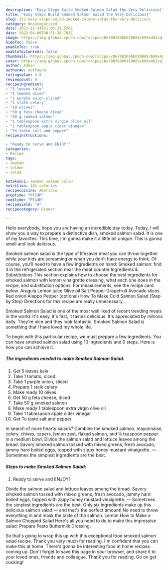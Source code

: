 ```yaml
---
description: "Easy Steps Build Smoked Salmon Salad the Very Delicious}"
title: "Easy Steps Build Smoked Salmon Salad the Very Delicious}"
slug: 212-easy-steps-build-smoked-salmon-salad-the-very-delicious
category: Uncategorized
date: 2022-11-24T21:06:32.576Z
date: 2023-04-09T00:51:26.701Z
image: https://img-global.cpcdn.com/recipes/8e7883686b019889/680x482cq70/smoked-salmon-salad-recipe-main-photo.jpg
hideToc: false
enableToc: true
enableTocContent: false
thumbnail: https://img-global.cpcdn.com/recipes/8e7883686b019889/680x482cq70/smoked-salmon-salad-recipe-main-photo.jpg
cover: https://img-global.cpcdn.com/recipes/8e7883686b019889/680x482cq70/smoked-salmon-salad-recipe-main-photo.jpg
author: Admin
authorAv: notfound
ratingvalue: 4.8
reviewcount: 9
recipeingredient:
- "5 leaves kale"
- "1 tomato diced"
- "1 purple onion sliced"
- "1 stalk celery"
- "10 olives"
- "50 g feta cheese diced"
- "50 g smoked salmon"
- "1 tablespoon extra virgin olive oil"
- "1 tablespoon apple cider vinegar"
- "To taste salt and pepper"
recipeinstructions:

- "Ready to serve and ENJOY!"
categories:
- Recipe
tags:
- smoked
- salmon
- salad

katakunci: smoked salmon salad 
nutrition: 103 calories
recipecuisine: American
preptime: "PT14M"
cooktime: "PT44M"
recipeyield: "4"
recipecategory: Dinner

---
```



Hello everybody, hope you are having an incredible day today. Today, I will show you a way to prepare a distinctive dish, smoked salmon salad. It is one of my favorites. This time, I'm gonna make it a little bit unique. This is gonna smell and look delicious.

Smoked salmon salad is the type of lifesaver meal you can throw together while your kids are screaming or when you don&#39;t have energy to think. Of course, you&#39;ll need to have a few ingredients on hand: Smoked salmon: find it in the refrigerated section near the meat counter Ingredients &amp; Substitutions This section explains how to choose the best ingredients for smoked salmon with lemon vinaigrette dressing, what each one does in the recipe, and substitution options. For measurements, see the recipe card below. Arugula Lemon juice Olive oil Salt Pepper Grapefruit Avocado slices Red onion Aleppo Pepper (optional) How To Make Cold Salmon Salad (Step by Step) Directions for this recipe are really unnecessary.

Smoked Salmon Salad is one of the most well liked of recent trending meals in the world. It's easy, it's fast, it tastes delicious. It's appreciated by millions daily. They're nice and they look fantastic. Smoked Salmon Salad is something that I have loved my whole life.


To begin with this particular recipe, we must prepare a few ingredients. You can have smoked salmon salad using 10 ingredients and 0 steps. Here is how you can achieve it.

<!--inarticleads1-->

##### The ingredients needed to make Smoked Salmon Salad:

1. Get 5 leaves kale
1. Take 1 tomato, diced
1. Take 1 purple onion, sliced
1. Prepare 1 stalk celery
1. Make ready 10 olives
1. Get 50 g feta cheese, diced
1. Take 50 g smoked salmon
1. Make ready 1 tablespoon extra virgin olive oil
1. Take 1 tablespoon apple cider vinegar
1. Get To taste salt and pepper


In search of more hearty salads? Combine the smoked salmon, mayonnaise, celery, chives, capers, lemon zest, flaked salmon, and ¼ teaspoon pepper in a medium bowl. Divide the salmon salad and lettuce leaves among the bread. Savory smoked salmon tossed with mixed greens, fresh avocado, jammy hard boiled eggs, topped with zippy honey mustard vinaigrette. — Sometimes the simplest ingredients are the best. 

<!--inarticleads2-->

##### Steps to make Smoked Salmon Salad:


1. Ready to serve and ENJOY!

Divide the salmon salad and lettuce leaves among the bread. Savory smoked salmon tossed with mixed greens, fresh avocado, jammy hard boiled eggs, topped with zippy honey mustard vinaigrette. — Sometimes the simplest ingredients are the best. Only six ingredients make up this delicious salmon salad — and that&#39;s the perfect amount! No need to throw everything in and mask the taste of the salmon. Lemon How to Make a Salmon Chopped Salad Here&#39;s all you need to do to make this impressive salad: Prepare Pesto Buttermilk Dressing. 

So that's going to wrap this up with this exceptional food smoked salmon salad recipe. Thank you very much for reading. I'm confident that you can make this at home. There's gonna be interesting food at home recipes coming up. Don't forget to save this page in your browser, and share it to your loved ones, friends and colleague. Thank you for reading. Go on get cooking!
